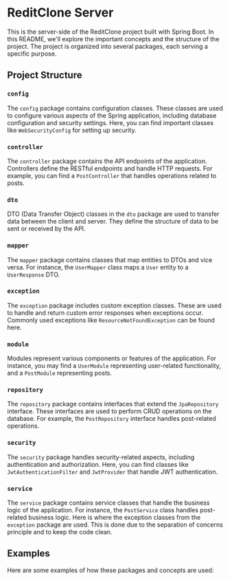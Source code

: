 # ReditClone Server

This is the server-side of the ReditClone project built with Spring Boot. In this README, we'll explore the important concepts and the structure of the project. The project is organized into several packages, each serving a specific purpose.

## Project Structure

### `config`
The `config` package contains configuration classes. These classes are used to configure various aspects of the Spring application, including database configuration and security settings. Here, you can find important classes like `WebSecurityConfig` for setting up security.

### `controller`
The `controller` package contains the API endpoints of the application. Controllers define the RESTful endpoints and handle HTTP requests. For example, you can find a `PostController` that handles operations related to posts.

### `dto`
DTO (Data Transfer Object) classes in the `dto` package are used to transfer data between the client and server. They define the structure of data to be sent or received by the API.

### `mapper`
The `mapper` package contains classes that map entities to DTOs and vice versa. For instance, the `UserMapper` class maps a `User` entity to a `UserResponse` DTO.

### `exception`
The `exception` package includes custom exception classes. These are used to handle and return custom error responses when exceptions occur. Commonly used exceptions like `ResourceNotFoundException` can be found here.

### `module`
Modules represent various components or features of the application. For instance, you may find a `UserModule` representing user-related functionality, and a `PostModule` representing posts.

### `repository`
The `repository` package contains interfaces that extend the `JpaRepository` interface. These interfaces are used to perform CRUD operations on the database. For example, the `PostRepository` interface handles post-related operations.

### `security`
The `security` package handles security-related aspects, including authentication and authorization. Here, you can find classes like `JwtAuthenticationFilter` and `JwtProvider` that handle JWT authentication.

### `service`
The `service` package contains service classes that handle the business logic of the application. For instance, the `PostService` class handles post-related business logic. Here is where the exception classes from the `exception` package are used. This is done due to the separation of concerns principle and to keep the code clean.

## Examples

Here are some examples of how these packages and concepts are used:
